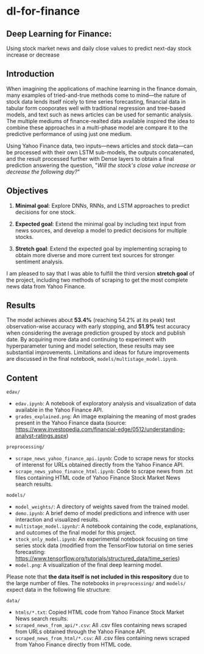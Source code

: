 # dl-for-finance

## Deep Learning for Finance:
Using stock market news and daily close values to predict next-day stock increase or decrease

## Introduction

When imagining the applications of machine learning in the finance domain, many examples of tried-and-true methods come to mind—the nature of stock data lends itself nicely to time series forecasting, financial data in tabular form cooporates well with traditional regression and tree-based models, and text such as news articles can be used for semantic analysis. The multiple mediums of finance-realted data available inspired the idea to combine these approaches in a multi-phase model are compare it to the predictive performance of using just one medium.

Using Yahoo Finance data, two inputs—news articles and stock data—can be processed with their own LSTM sub-models, the outputs concatenated, and the result processed further with Dense layers to obtain a final prediction answering the question, "*Will the stock's close value increase or decrease the following day?*"

## Objectives

1) **Minimal goal**: Explore DNNs, RNNs, and LSTM approaches to predict decisions for one stock.

2) **Expected goal**: Extend the minimal goal by including text input from news sources, and develop a model to predict decisions for multiple stocks.

3) **Stretch goal**: Extend the expected goal by implementing scraping to obtain more diverse and more current text sources for stronger sentiment analysis.

I am pleased to say that I was able to fulfill the third version **stretch goal** of the project, including two methods of scraping to get the most complete news data from Yahoo Finance.

## Results

The model achieves about **53.4%** (reaching 54.2% at its peak) test observation-wise accuracy with early stopping, and **51.9%** test accuracy when considering the average prediction grouped by stock and publish date. By acquiring more data and continuing to experiment with hyperparameter tuning and model selection, these results may see substantial improvements. Limitations and ideas for future improvements are discussed in the final notebook, `models/multistage_model.ipynb`.

## Content

`edav/`
- `edav.ipynb`: A notebook of exploratory analysis and visualization of data available in the Yahoo Finance API.
- `grades_explained.png`: An image explaining the meaning of most grades present in the Yahoo Finance daata (source: https://www.investopedia.com/financial-edge/0512/understanding-analyst-ratings.aspx)

`preprocessing/`
- `scrape_news_yahoo_finance_api.ipynb`: Code to scrape news for stocks of interenst for URLs obtained directly from the Yahoo Finance API.
- `scrape_news_yahoo_finance_html.ipynb`: Code to scrape news from .txt files containing HTML code of Yahoo Finance Stock Market News search results.

`models/`
- `model_weights/`: A directory of weights saved from the trained model.
- `demo.ipynb`: A brief demo of model predictions and infrence with user interaction and visualized results.
- `multistage_model.ipynb/`: A notebook containing the code, explanations, and outcomes of the final model for this project.
- `stock_only_model.ipynb`: An experimental notebook focusing on time series stock data (modified from the TensorFlow tutorial on time series forecasting: https://www.tensorflow.org/tutorials/structured_data/time_series)
- `model.png`: A visualization of the final deep learning model.

Please note that **the data itself is not included in this respository** due to the large number of files. The notebooks in `preprocessing/` and `models/` expect data in the following file structure:

`data/`
- `htmls/*.txt`: Copied HTML code from Yahoo Finance Stock Market News search results.
- `scraped_news_from_api/*.csv`: All .csv files containing news scraped from URLs obtained through the Yahoo Finance API.
- `scraped_news_from_html/*.csv`: All .csv files containing news scraped from Yahoo Finance directly from HTML code.
